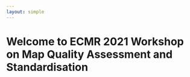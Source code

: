 ```yaml
---
layout: simple
---
```



# Welcome to ECMR 2021 Workshop on Map Quality Assessment and Standardisation
